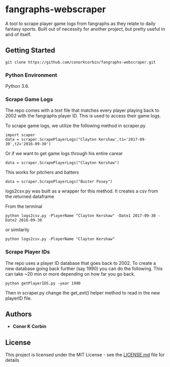 # fangraphs-webscraper
A tool to scrape player game logs from fangraphs as they relate to daily fantasy sports.  Built out of necessity for another project, but pretty useful in and of itself. 

## Getting Started

```
git clone https://github.com/conorkcorbin/fangraphs-webscraper.git
```

### Python Environment 
Python 3.6.  

### Scrape Game Logs

The repo comes with a text file that matches every player playing back to 2002 with the fangraphs player ID. This is used to access their game logs. 

To scrape game logs, we utilize the following method in scraper.py

```
import scaper
data = scraper.ScrapePlayerLogs("Clayton Kershaw',t1='2017-09-30',t2='2016-09-30')
```

Or if we want to get game logs through his entire carear

```
data = scraper.ScrapePlayerLogs("Clayton Kershaw")
```

This works for pitchers and batters

```
data = scraper.ScrapePlayerLogs("Buster Posey")
```

logs2csv.py was built as a wrapper for this method. It creates a csv from the returned dataframe

From the terminal

```
python logs2csv.py -PlayerName "Clayton Kershaw" -Date1 2017-09-30 -Date2 2016-09-30
```

or similarily

```
python logs2csv.py -PlayerName "Clayton Kershaw"
```

### Scrape Player IDs

The repo uses a player ID database that goes back to 2002.  To create a new database going back further (say 1990) you can do the following. This can take ~20 min or more depending on how far you go back. 

```
python getPlayerIDS.py -year 1990
```

Then in scraper.py change the get_ext() helper method to read in the new playerID file. 

## Authors

* **Conor K Corbin** 


## License

This project is licensed under the MIT License - see the [LICENSE.md](LICENSE.md) file for details

